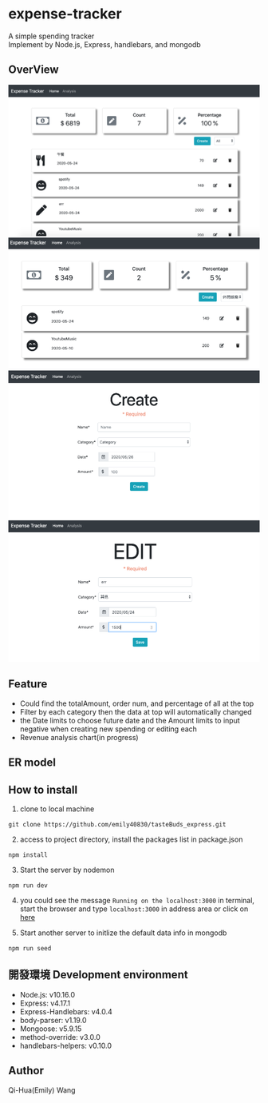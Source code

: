 # expense-tracker

A simple spending tracker  
Implement by Node.js, Express, handlebars, and mongodb  

## OverView
![](https://github.com/emily40830/expense-tracker/blob/master/public/img/cover.png)
![](https://github.com/emily40830/expense-tracker/blob/master/public/img/filter.png)
![](https://github.com/emily40830/expense-tracker/blob/master/public/img/create.png)
![](https://github.com/emily40830/expense-tracker/blob/master/public/img/edit.png)

## Feature
- Could find the totalAmount, order num, and percentage of all at the top
- Filter by each category then the data at top will automatically changed
- the Date limits to choose future date and the Amount limits to input negative when creating new spending or editing each  
- Revenue analysis chart(in progress)

## ER model


## How to install
1. clone to local machine
```
git clone https://github.com/emily40830/tasteBuds_express.git
```
2. access to project directory, install the packages list in package.json
```
npm install
```
3. Start the server by nodemon
```
npm run dev
```
4. you could see the message `Running on the localhost:3000` in terminal, start the browser and type `localhost:3000` in address area or click on [here](http://localhost:3000)

5. Start another server to initlize the default data info in mongodb
```
npm run seed
```


## 開發環境 Development environment
- Node.js: v10.16.0
- Express: v4.17.1
- Express-Handlebars: v4.0.4
- body-parser: v1.19.0
- Mongoose: v5.9.15
- method-override: v3.0.0
- handlebars-helpers: v0.10.0

## Author
Qi-Hua(Emily) Wang